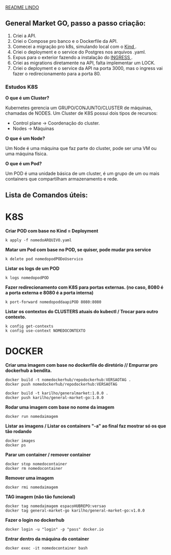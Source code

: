 
<a href= "https://raullesteves.medium.com/github-como-fazer-um-readme-md-bonitão-c85c8f154f8"> README LINDO </a>

## General Market GO, passo a passo criação:

1. Criei a API.
2. Criei o Compose pro banco e o Dockerfile da API.
3. Comecei a migração pro k8s, simulando local com o <a href="https://kind.sigs.k8s.io"> Kind </a>.
4. Criei o deployment e o service do Postgres nos arquivos .yaml.
5. Expus para o exterior fazendo a instalação do  <a href="https://kind.sigs.k8s.io/docs/user/ingress/"> INGRESS </a>.
6. Criei as migrations diretamente na API, falta implementar um LOCK. 
7. Criei o deployment e o service da API na porta 3000, mas o ingress vai fazer o redirecionamento para a porta 80.

### Estudos K8S

**O que é um Cluster?**

 Kubernetes gerencia um GRUPO/CONJUNTO/CLUSTER de máquinas, chamadas de NODES.
Um Cluster de K8S possui dois tipos de recursos:
* Control plane -> Coordenação do cluster.
* Nodes -> Máquinas

**O que é um Node?**

 Um Node é uma máquina que faz parte do cluster, pode ser uma VM ou uma máquina física. 

**O que é um Pod?**

 Um POD é uma unidade básica de um cluster, é um grupo de um ou mais containers que compartilham armazenamento e rede.

## Lista de Comandos úteis:
# K8S
**Criar POD com base no Kind = Deployment**
````
k apply -f nomedoARQUIVO.yaml
````

**Matar um Pod com base no POD, se quiser, pode mudar pra service**
````
k delete pod nomedopodPODoUservico
````

**Listar os logs de um POD**
````
k logs nomedopodPOD
````

**Fazer redirecionamento com K8S para portas externas. (no caso, 8080 é a porta externa e 8080 é a porta interna)**
````
k port-forward nomedopoddaapiPOD 8080:8080
````
**Listar os contextos do CLUSTERS atuais do kubectl / Trocar para outro contexto.**
````
k config get-contexts
k config use-context NOMEDOCONTEXTO
````

# DOCKER

**Criar uma imagem com base no dockerfile do diretório // Empurrar pro dockerhub a bendita.**
````
docker build -t nomedockerhub/repodockerhub:VERSAOTAG .
docker push nomedockerhub/repodockerhub:VERSAOTAG

docker build -t karilho/generalmarket:1.0.0 .
docker push karilho/general-market-go:1.0.0
````

**Rodar uma imagem com base no nome da imagem**
````
docker run nomedaimagem
````

**Listar as imagens / Listar os containers "-a" ao final faz mostrar só os que tão rodando**
````
docker images
docker ps
````

**Parar um container / remover container**
````
docker stop nomedocontainer
docker rm nomedocontainer
````

**Remover uma imagem**
````
docker rmi nomedaimagem
````

**TAG imagem (não tão funcional)**
````
docker tag nomedaimagem espacoHUBREPO:versao
docker tag general-market-go karilho/general-market-go:v1.0.0
````

**Fazer o login no dockerhub**
````
docker login -u "login" -p "pass" docker.io
````

**Entrar dentro da máquina do container**
````
docker exec -it nomedocontainer bash
````



